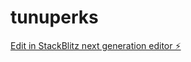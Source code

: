 # tunuperks

[Edit in StackBlitz next generation editor ⚡️](https://stackblitz.com/~/github.com/Ricoamal/tunuperks)